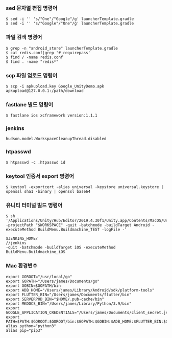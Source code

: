 
### sed 문자열 편집 명령어

```
$ sed -i '' 's/"One"/"Google"/g' launcherTemplate.gradle
$ sed -i '' 's/"Google"/"One"/g' launcherTemplate.gradle
```

### 파일 검색 명령어

```
$ grep -n "android_store" launcherTemplate.gradle
$ cat redis.conf|grep '# requirepass'
$ find / -name redis.conf
$ find . -name "redis*"
```

### scp 파일 업로드 명령어

```
$ scp -i apkupload.key Google_UnityDemo.apk apkupload@127.0.0.1:/path/download
```

### fastlane 빌드 명령어

```
$ fastlane ios xcframework version:1.1.1
```

### jenkins

```
hudson.model.WorkspaceCleanupThread.disabled
```

### htpasswd

```
$ htpasswd -c .htpasswd id
```

### keytool 인증서 export 명령어

```
$ keytool -exportcert -alias universal -keystore universal.keystore | openssl sha1 -binary | openssl base64
```

### 유니티 터미널 빌드 명령어

```
$ sh '/Applications/Unity/Hub/Editor/2019.4.30f1/Unity.app/Contents/MacOS/Unity -projectPath "$WORKSPACE" -quit -batchmode -buildTarget Android -executeMethod BuildMenu.Buildmachine_TEST -logFile -'
```

```
$JENKINS_HOME/
//jenkins
-quit -batchmode -buildTarget iOS -executeMethod BuildMenu.Buildmachine_iOS
```

### Mac 환경변수

```
export GOROOT="/usr/local/go"
export GOPATH="/Users/james/Documents/go"
export GOBIN=$GOPATH/bin
export ADB_HOME="/Users/james/Library/Android/sdk/platform-tools"
export FLUTTER_BIN="/Users/james/Documents/flutter/bin"
export SERVERPOD_BIN="$HOME/.pub-cache/bin"
export MKDOCS_BIN="/Users/james/Library/Python/3.9/bin"
export GOOGLE_APPLICATION_CREDENTIALS="/Users/james/Documents/client_secret.json"
export PATH=$PATH:$GOROOT:$GOROOT/bin:$GOPATH:$GOBIN:$ADB_HOME:$FLUTTER_BIN:$GOOGLE_APPLICATION_CREDENTIALS:$MKDOCS_BIN:$SERVERPOD_BIN
alias python="python3"
alias pip="pip3"
```